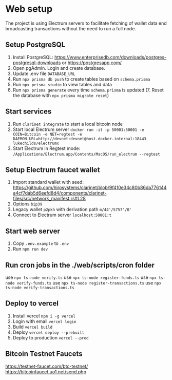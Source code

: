 # Web setup

The project is using Electrum servers to facilitate fetching of wallet data end broadcasting transactions without the need to run a full node.

## Setup PostgreSQL

 1. Install PostgreSQL: https://www.enterprisedb.com/downloads/postgres-postgresql-downloads or https://postgresapp.com/
 2. Open pgAdmin. Login and create database.
 3. Update .env file `DATABASE_URL`
 4. Run `npx prisma db push` to create tables based on `schema.prisma`
 5. Run `npx prisma studio` to view tables and data
 6. Run `npx prisma generate` every time `schema.prisma` is updated
 (7. Reset the database with `npx prisma migrate reset`)

## Start services

 1. Run `clarinet integrate` to start a local bitcoin node
 2. Start local Electrum server `docker run -it -p 50001:50001 -e COIN=Bitcoin -e NET=regtest -e DAEMON_URL=http://devnet:devnet@host.docker.internal:18443 lukechilds/electrumx`
 3. Start Electrum in Regtest mode: `/Applications/Electrum.app/Contents/MacOS/run_electrum --regtest`

## Setup Electrum faucet wallet

 1. Import standard wallet with seed: https://github.com/hirosystems/clarinet/blob/9f410e34c80b86da776144a4cf7dab5d6eefd8d4/components/clarinet-files/src/network_manifest.rs#L28
 2. Options `bip39`
 3. Legacy wallet `p2pkh` with derivation path `m/44'/5757'/0'`
 4. Connect to Electrum server `localhost:50001:t`

## Start web server

 1. Copy `.env.example` to `.env`
 2. Run `npm run dev`

## Run cron jobs in the ./web/scripts/cron folder

use `npx ts-node verify.ts`
use `npx ts-node register-funds.ts`
use `npx ts-node verify-funds.ts`
use `npx ts-node register-transactions.ts`
use `npx ts-node verify-transactions.ts`

## Deploy to vercel

 1. Install vercel `npm i -g vercel`
 2. Login with email `vercel login`
 3. Build `vercel build`
 4. Deploy `vercel deploy --prebuilt`
 5. Deploy to production `vercel --prod`

## Bitcoin Testnet Faucets

https://testnet-faucet.com/btc-testnet/
https://bitcoinfaucet.uo1.net/send.php
